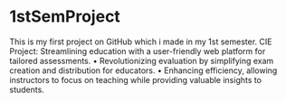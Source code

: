 # 1stSemProject
This is my first project on GitHub which i made in my 1st semester.
CIE Project: Streamlining education with a user-friendly web platform for tailored assessments. 
• Revolutionizing evaluation by simplifying exam creation and distribution for educators. 
• Enhancing efficiency, allowing instructors to focus on teaching while providing valuable insights to students.
